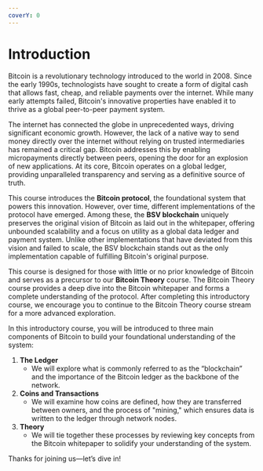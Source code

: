 ```yaml
---
coverY: 0
---
```


# Introduction

Bitcoin is a revolutionary technology introduced to the world in 2008. Since the early 1990s, technologists have sought to create a form of digital cash that allows fast, cheap, and reliable payments over the internet. While many early attempts failed, Bitcoin's innovative properties have enabled it to thrive as a global peer-to-peer payment system.

The internet has connected the globe in unprecedented ways, driving significant economic growth. However, the lack of a native way to send money directly over the internet without relying on trusted intermediaries has remained a critical gap. Bitcoin addresses this by enabling micropayments directly between peers, opening the door for an explosion of new applications. At its core, Bitcoin operates on a global ledger, providing unparalleled transparency and serving as a definitive source of truth.

This course introduces the **Bitcoin protocol**, the foundational system that powers this innovation. However, over time, different implementations of the protocol have emerged. Among these, the **BSV blockchain** uniquely preserves the original vision of Bitcoin as laid out in the whitepaper, offering unbounded scalability and a focus on utility as a global data ledger and payment system. Unlike other implementations that have deviated from this vision and failed to scale, the BSV blockchain stands out as the only implementation capable of fulfilling Bitcoin's original purpose.

This course is designed for those with little or no prior knowledge of Bitcoin and serves as a precursor to our **Bitcoin Theory** course. The Bitcoin Theory course provides a deep dive into the Bitcoin whitepaper and forms a complete understanding of the protocol. After completing this introductory course, we encourage you to continue to the Bitcoin Theory course stream for a more advanced exploration.

In this introductory course, you will be introduced to three main components of Bitcoin to build your foundational understanding of the system:

1. **The Ledger**
   * We will explore what is commonly referred to as the “blockchain” and the importance of the Bitcoin ledger as the backbone of the network.
2. **Coins and Transactions**
   * We will examine how coins are defined, how they are transferred between owners, and the process of "mining," which ensures data is written to the ledger through network nodes.
3. **Theory**
   * We will tie together these processes by reviewing key concepts from the Bitcoin whitepaper to solidify your understanding of the system.

Thanks for joining us—let’s dive in!
